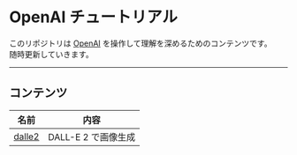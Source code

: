 # OpenAI チュートリアル

このリポジトリは [OpenAI](https://openai.com/) を操作して理解を深めるためのコンテンツです。  
随時更新していきます。

---

## コンテンツ

|名前|内容|
|---|---|
|[dalle2](./dalle2/)|DALL-E 2 で画像生成|
